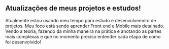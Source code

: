 ## Atualizações de meus projetos e estudos!

Atualmente estou usando meu tempo para estudo e desenvolvemnto de projetos. Meu foco está sendo aprender Front end e Mobile mais detalhado. Vendo a teoria, fazendo da minha maneira na prática e anotando as partes mais complexas e que no momento preciso entender cada etapa de como foi desenvolvido!
